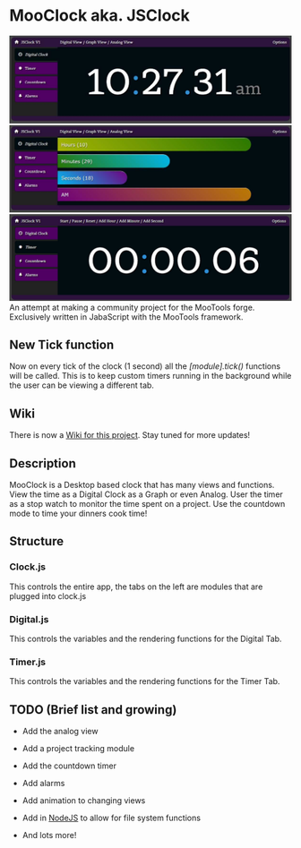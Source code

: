 # MooClock aka. JSClock #

![](screenshots/digital.jpg)
![](screenshots/Graph.jpg)
![](screenshots/Timer.jpg)
An attempt at making a community project for the MooTools forge.  Exclusively written in JabaScript with the MooTools framework.

## New Tick function ##

Now on every tick of the clock (1 second) all the *[module].tick()* functions will be called.  This is to keep custom timers running
in the background while the user can be viewing a different tab.

## Wiki ##

There is now a [Wiki for this project](https://github.com/hazlema/MooClock/wiki "wiki").  Stay tuned for more updates!

## Description ##

MooClock is a Desktop based clock that has many views and functions.  View the time as a Digital Clock as a Graph or even Analog.  User the timer as a stop watch to monitor the time spent on a project.  Use the countdown mode to time your dinners cook time!

## Structure ##

### Clock.js ###

This controls the entire app, the tabs on the left are modules that are plugged into clock.js

### Digital.js ###

This controls the variables and the rendering functions for the Digital Tab.

### Timer.js ###

This controls the variables and the rendering functions for the Timer Tab.

## TODO (Brief list and growing) ##

- Add the analog view

- Add a project tracking module

- Add the countdown timer

- Add alarms

- Add animation to changing views

- Add in [NodeJS](http://nodejs.org/) to allow for file system functions
 
- And lots more!

